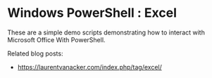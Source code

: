 # Windows PowerShell : Excel

These are a simple demo scripts demonstrating how to interact with Microsoft Office With PowerShell.

Related blog posts: 
- https://laurentvanacker.com/index.php/tag/excel/
